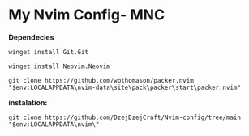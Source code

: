 # My Nvim Config- MNC

**Dependecies**

```
winget install Git.Git

winget install Neovim.Neovim

git clone https://github.com/wbthomason/packer.nvim "$env:LOCALAPPDATA\nvim-data\site\pack\packer\start\packer.nvim"
```

**instalation:**

`git clone https://github.com/DzejDzejCraft/Nvim-config/tree/main "$env:LOCALAPPDATA\nvim\"`
